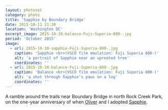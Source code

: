 ```yaml
---
layout: photoset
category: photo
title: 'Sapphie by Boundary Bridge'
date: 2015-10-11 21:30
location: 'Washington DC'
excerpt_image: 2015-10-10-balance-Fuji-Superia-800-.jpg
period: 'October 2015'
image:
  - url: 2015-10-10-sapphie-Fuji-Superia-800-.jpg
    caption: 'Sapphie <br>(VSCO film emulation: Fuji Superia 800-)'
    alt: 'a portrait of Sapphie near an uprooted tree'
    coordinates: ''
  - url: 2015-10-10-balance-Fuji-Superia-800-.jpg
    caption: 'Balance <br>(VSCO film emulation: Fuji Superia 800-)'
    alt: 'a shot through Sapphie’s paws on a log'
    coordinates: ''
---
```

A ramble around the trails near Boundary Bridge in north Rock Creek Park, on the one-year anniversary of when [Oliver](http://olivermak.es) and I adopted [Sapphie](/2014/sapphie/).
